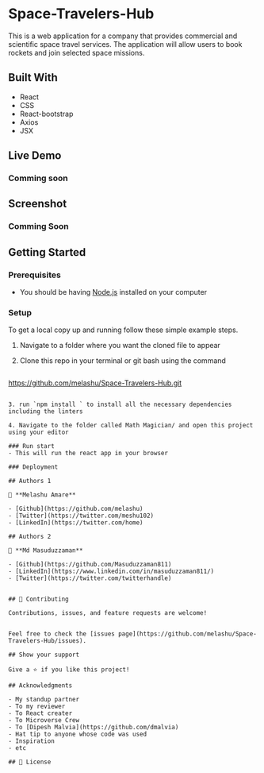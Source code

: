 # Space-Travelers-Hub

This is a web application for a company that provides commercial and scientific space travel services. The application will allow users to book rockets and join selected space missions.

## Built With

- React 
- CSS
- React-bootstrap 
- Axios
- JSX

## Live Demo
### Comming soon

## Screenshot 

### Comming Soon
## Getting Started

### Prerequisites

- You should be having [Node.js](https://nodejs.org/en/) installed on your computer
### Setup

To get a local copy up and running follow these simple example steps.

1. Navigate to a folder where you want the cloned file to appear

2. Clone this repo in your terminal or git bash using the command

   ```
  https://github.com/melashu/Space-Travelers-Hub.git
   ```

3. run `npm install ` to install all the necessary dependencies including the linters

4. Navigate to the folder called Math Magician/ and open this project using your editor

### Run start 
- This will run the react app in your browser 

### Deployment

## Authors 1

👤 **Melashu Amare**

- [Github](https://github.com/melashu)
- [Twitter](https://twitter.com/meshu102)
- [LinkedIn](https://twitter.com/home)

## Authors 2

👤 **Md Masuduzzaman**

- [Github](https://github.com/Masuduzzaman811)
- [LinkedIn](https://www.linkedin.com/in/masuduzzaman811/)
- [Twitter](https://twitter.com/twitterhandle)
  

## 🤝 Contributing

Contributions, issues, and feature requests are welcome!


Feel free to check the [issues page](https://github.com/melashu/Space-Travelers-Hub/issues).

## Show your support

Give a ⭐️ if you like this project!

## Acknowledgments

- My standup partner 
- To my reviewer 
- To React creater 
- To Microverse Crew 
- To [Dipesh Malvia](https://github.com/dmalvia)
- Hat tip to anyone whose code was used
- Inspiration
- etc

## 📝 License

